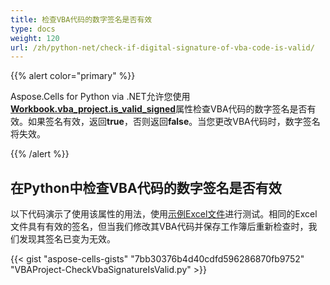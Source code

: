 ```yaml
---
title: 检查VBA代码的数字签名是否有效
type: docs
weight: 120
url: /zh/python-net/check-if-digital-signature-of-vba-code-is-valid/
---
```


{{% alert color="primary" %}}

Aspose.Cells for Python via .NET允许您使用[**Workbook.vba_project.is_valid_signed**](https://reference.aspose.com/cells/python-net/aspose.cells.vba/vbaproject/is_valid_signed)属性检查VBA代码的数字签名是否有效。如果签名有效，返回**true**，否则返回**false**。当您更改VBA代码时，数字签名将失效。

{{% /alert %}}

## **在Python中检查VBA代码的数字签名是否有效**

以下代码演示了使用该属性的用法，使用[示例Excel文件](5115030.xlsm)进行测试。相同的Excel文件具有有效的签名，但当我们修改其VBA代码并保存工作簿后重新检查时，我们发现其签名已变为无效。

{{< gist "aspose-cells-gists" "7bb30376b4d40cdfd596286870fb9752" "VBAProject-CheckVbaSignatureIsValid.py" >}}

